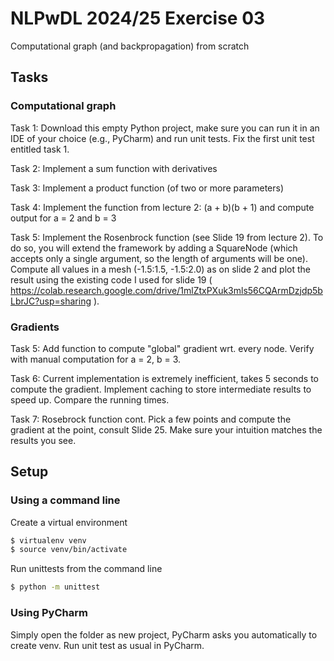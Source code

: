 # NLPwDL 2024/25 Exercise 03

Computational graph (and backpropagation) from scratch

## Tasks

### Computational graph

Task 1: Download this empty Python project, make sure you can run it in an IDE of your choice (e.g., PyCharm) and run unit tests. Fix the first unit test entitled task 1.

Task 2: Implement a sum function with derivatives

Task 3: Implement a product function (of two or more parameters)

Task 4: Implement the function from lecture 2: (a + b)(b + 1) and compute output for a = 2 and b = 3

Task 5: Implement the Rosenbrock function (see Slide 19 from lecture 2). To do so, you will extend the framework by adding a SquareNode (which accepts only a single argument, so the length of arguments will be one). Compute all values in a mesh (-1.5:1.5, -1.5:2.0) as on slide 2 and plot the result using the existing code I used for slide 19 ( https://colab.research.google.com/drive/1mlZtxPXuk3mls56CQArmDzjdp5bLbrJC?usp=sharing ).

### Gradients


Task 5: Add function to compute "global" gradient wrt. every node. Verify with manual computation for a = 2, b = 3.

Task 6: Current implementation is extremely inefficient, takes 5 seconds to compute the gradient. Implement caching to store intermediate results to speed up. Compare the running times.

Task 7: Rosebrock function cont. Pick a few points and compute the gradient at the point, consult Slide 25. Make sure your intuition matches the results you see.


## Setup

### Using a command line

Create a virtual environment

```bash
$ virtualenv venv
$ source venv/bin/activate
```

Run unittests from the command line

```bash
$ python -m unittest
```

### Using PyCharm

Simply open the folder as new project, PyCharm asks you automatically to create venv. Run unit test as usual in PyCharm.
